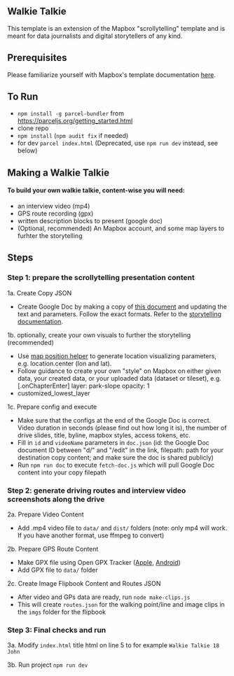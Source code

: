 ## Walkie Talkie
This template is an extension of the Mapbox "scrollytelling" template and is meant for data journalists and digital storytellers of any kind.

<!--Full instructions on use can be found [here](http://formerspatial.com/scrolly-drive).-->

## Prerequisites
Please familiarize yourself with Mapbox's template documentation [here](https://github.com/mapbox/storytelling).

## To Run
* `npm install -g parcel-bundler` from
https://parceljs.org/getting_started.html
* clone repo
* `npm install` (`npm audit fix` if needed)
* for dev `parcel index.html` (Deprecated, use `npm run dev` instead, see below)

## Making a Walkie Talkie

#### To build your own walkie talkie, content-wise you will need:
* an interview video (mp4)
* GPS route recording (gpx)
* written description blocks to present (google doc)
* (Optional, recommended) An Mapbox account, and some map layers to furhter the storytelling


## Steps

### Step 1: prepare the scrollytelling presentation content

1a. Create Copy JSON
* Create Google Doc by making a copy of [this document](https://docs.google.com/document/d/1RyXl-0C_0-Ko-Gklx1Jd1q7MA6vVFiRPJJkmsPJ4PHo/edit) and updating the text and parameters. Follow the exact formats. Refer to the [storytelling documentation](https://github.com/mapbox/storytelling).

1b. optionally, create your own visuals to further the storytelling (recommended)
* Use [map position helper](https://demos.mapbox.com/location-helper/) to generate location visualizing parameters, e.g. location.center (lon and lat).
* Follow guidance to create your own "style" on Mapbox on either given data, your created data, or your uploaded data (dataset or tileset), e.g. [.onChapterEnter] layer: park-slope opacity: 1
* customized_lowest_layer

1c. Prepare config and execute
* Make sure that the configs at the end of the Google Doc is correct. Video duration in seconds (please find out how long it is), the number of drive slides, title, byline, mapbox styles, access tokens, etc.
* Fill in `id` and `videoName` parameters in `doc.json` (id: the Google Doc document ID between "d/" and "/edit" in the link, filepath: path for your destination copy content; and make sure the doc is shared publicly)
* Run `npm run doc` to execute `fetch-doc.js` which will pull Google Doc content into your copy filepath

### Step 2: generate driving routes and interview video screenshots along the drive
2a. Prepare Video Content
* Add .mp4 video file to `data/` and `dist/` folders (note: only mp4 will work. If you have another format, use ffmpeg to convert)

2b. Prepare GPS Route Content
* Make GPX file using Open GPX Tracker ([Apple](https://apps.apple.com/app/open-gpx-tracker/id984503772), [Android](https://play.google.com/store/apps/details?id=net.osmtracker))
* Add GPX file to `data/` folder

2c. Create Image Flipbook Content and Routes JSON
* After video and GPs data are ready, run `node make-clips.js`
* This will create `routes.json` for the walking point/line and image clips in the `imgs` folder for the flipbook

### Step 3: Final checks and run
3a. Modify `index.html` title html on line 5 to for example `Walkie Talkie 18 John`

3b. Run project `npm run dev`

